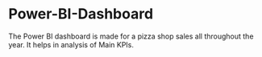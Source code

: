 # Power-BI-Dashboard
The Power BI dashboard is made for a pizza shop sales all throughout the year. It helps in analysis of Main KPIs.
